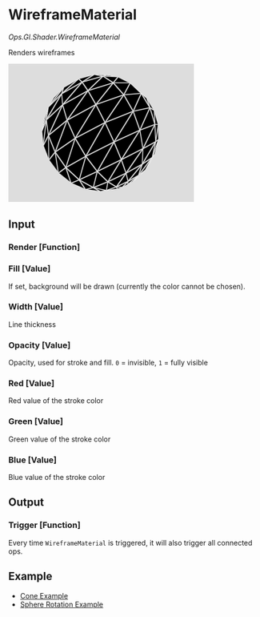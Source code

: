# WireframeMaterial

*Ops.Gl.Shader.WireframeMaterial*  

Renders wireframes

![Sphere Wireframe Image](img/sphere_wireframe.png)

## Input

### Render [Function]

### Fill [Value]

If set, background will be drawn (currently the color cannot be chosen).

### Width [Value]

Line thickness

### Opacity [Value]

Opacity, used for stroke and fill. `0` = invisible, `1` = fully visible

### Red [Value]

Red value of the stroke color

### Green [Value]

Green value of the stroke color

### Blue [Value]

Blue value of the stroke color

## Output

### Trigger [Function]

Every time `WireframeMaterial` is triggered, it will also trigger all connected ops.

## Example

- [Cone Example](https://cables.gl/ui/#/project/5702a134df94c65f116d27ed)
- [Sphere Rotation Example](https://cables.gl/ui/#/project/5702a838df94c65f116d27ef)
